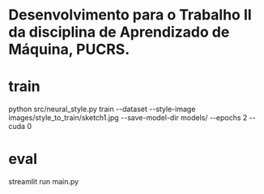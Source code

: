 
# Desenvolvimento para o Trabalho II da disciplina de Aprendizado de Máquina, PUCRS.

# train
python src/neural_style.py train --dataset <dataset path> --style-image images/style_to_train/sketch1.jpg --save-model-dir models/ --epochs 2 --cuda 0

# eval
streamlit run main.py
